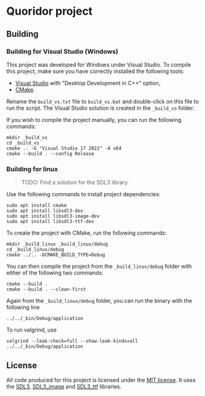 # Quoridor project

## Building

### Building for Visual Studio (Windows)

This project was developed for Windows under Visual Studio.
To compile this project, make sure you have correctly installed the following tools:
- [Visual Studio](https://visualstudio.microsoft.com/) with "Desktop Development in C++" option,
- [CMake](https://cmake.org/download/).

Rename the ``build_vs.txt`` file to ``build_vs.bat`` and double-click on this file to run the script.
The Visual Studio solution is created in the ``_build_vs`` folder.

If you wish to compile the project manually, you can run the following commands:
```
mkdir _build_vs
cd _build_vs
cmake .. -G "Visual Studio 17 2022" -A x64
cmake --build . --config Release
```

### Building for linux

> TODO: Find a solution for the SDL3 library.

Use the following commands to install project dependencies:
```
sudo apt install cmake
sudo apt install libsdl3-dev
sudo apt install libsdl3-image-dev
sudo apt install libsdl3-ttf-dev
```
To create the project with CMake, run the following commands:
```
mkdir _build_linux _build_linux/debug
cd _build_linux/debug
cmake ../.. -DCMAKE_BUILD_TYPE=Debug
```
You can then compile the project from the `_build_linux/debug` folder with either of the following two commands:
```
cmake --build .
cmake --build . --clean-first
```
Again from the `_build_linux/debug` folder, you can run the binary with the following line
```
../../_bin/Debug/application
```
To run valgrind, use
```
valgrind --leak-check=full --show-leak-kinds=all ../../_bin/Debug/application
```

## License

All code produced for this project is licensed under the [MIT license](/LICENSE.md).
It uses the [SDL3](https://github.com/libsdl-org/SDL), [SDL3_image](https://github.com/libsdl-org/SDL_image) and [SDL3_ttf](https://github.com/libsdl-org/SDL_ttf) libraries.
